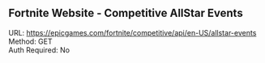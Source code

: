 ## Fortnite Website - Competitive AllStar Events 

URL: https://epicgames.com/fortnite/competitive/api/en-US/allstar-events \
Method: GET \
Auth Required: No